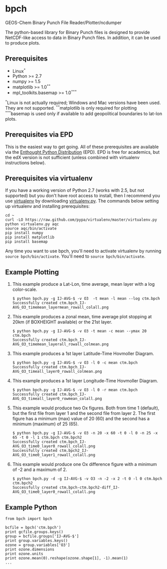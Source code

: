 bpch
====

GEOS-Chem Binary Punch File Reader/Plotter/ncdumper

The python-based library for Binary Punch files is designed to provide NetCDF-like access to data in Binary Punch files. In addition, it can be used to produce plots.

Prerequisites
-------------

 * Linux<sup>`*`<sup>
 * Python >= 2.7
 * numpy >= 1.5
 * matplotlib >= 1.0<sup>`**`<sup>
 * mpl_toolkits.basemap >= 1.0<sup>`***`<sup>

<sup>`*`</sup>Linux is not actually required; Windows and Mac versions have been used. They are not supported.
<sup>`**`</sup>matplotlib is only required for plotting
<sup>`***`</sup>basemap is used only if available to add geopolitical boundaries to lat-lon plots.

Prerequisites via EPD
---------------------
This is the easiest way to get going. All of these prerequisites are available via the <a href=http://www.enthought.com/products/epd.php>Enthought Python Distribution</a> (EPD). EPD is free for academics, but the edX version is not sufficient (unless combined with virtualenv instructions below). 


Prerequisites via virtualenv
----------------------------
If you have a working version of Python 2.7 (works with 2.5, but not supported) but you don't have root access to install, then I recommend you use <a href=https://pypi.python.org/pypi/virtualenv>virtualenv</a> by downloading <a href=https://raw.github.com/pypa/virtualenv/master/virtualenv.py>virtualenv.py</a>. The commands below setting up virtualenv and installing prerequisites:

```
cd ~
curl -LO https://raw.github.com/pypa/virtualenv/master/virtualenv.py
python virtualenv.py aqc
source aqc/bin/activate
pip install numpy
pip install matplotlib
pip install basemap
```

Any time you want to use bpch, you'll need to activate virtualenv by running `source bpch/bin/activate`. You'll need to `source bpch/bin/activate`.

Example Plotting
----------------

1. This example produce a Lat-Lon, time average, mean layer with a log color-scale.

    ```
    $ python bpch.py -g IJ-AVG-$ -v O3  -t mean -l mean --log ctm.bpch
    Successfully created ctm.bpch_IJ-AVG_O3_timemean_layermean_rowall_colall.png
    ```

2. This example produces a zonal mean, time average plot stopping at 20km (if BOXHEIGHT available) or the 21st layer.

    ```
    $ python bpch.py -g IJ-AVG-$ -v O3 -t mean -c mean --ymax 20 ctm.bpch
    Successfully created ctm.bpch_IJ-AVG_O3_timemean_layerall_rowall_colmean.png
    ```

3. This example produces a 1st layer Latitude-Time Hovmoller Diagram. 

    ```
    $ python bpch.py -g IJ-AVG-$ -v O3 -l 0 -c mean ctm.bpch
    Successfully created ctm.bpch_IJ-AVG_O3_timeall_layer0_rowall_colmean.png
    ```

4. This example produces a 1st layer Longitude-Time Hovmoller Diagram. 

    ```
    $ python bpch.py -g IJ-AVG-$ -v O3 -l 0 -r mean ctm.bpch
    Successfully created ctm.bpch_IJ-AVG_O3_timeall_layer0_rowmean_colall.png
    ```

5. This example would produce two Ox figures. Both from time 1 (default), but the first file from layer 1 and the second file from layer 2. The first figure has a minimum (max) value of 20 (60) and the second has a minimum (maximum) of 25 (65).

    ```
    $ python bpch.py -g IJ-AVG-$ -v O3 -n 20 -x 60 -t 0 -l 0 -n 25 -x 65 -t 0 -l 1 ctm.bpch ctm.bpch2
    Successfully created ctm.bpch_IJ-AVG_O3_time0_layer0_rowall_colall.png
    Successfully created ctm.bpch2_IJ-AVG_O3_time0_layer1_rowall_colall.png
    ```
    
6. This example would produce one Ox difference figure with a minimum of -2 and a maximum of 2.
    
    ```
    $ python bpch.py -d -g IJ-AVG-$ -v O3 -n -2 -x 2 -t 0 -l 0 ctm.bpch ctm.bpch2
    Successfully created ctm.bpch-ctm.bpch2-diff_IJ-AVG_O3_time0_layer0_rowall_colall.png
    ```

Example Python
--------------
```
from bpch import bpch

bcfile = bpch('ctm.bpch')
print gcfile.groups.keys()
group = bcfile.groups['IJ-AVG-$']
print group.variables.keys()
ozone = group.variables['O3']
print ozone.dimensions
print ozone.units
print ozone.mean(0).reshape(ozone.shape[1], -1).mean(1)
...

```